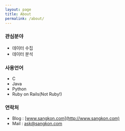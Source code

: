 ```yaml
---
layout: page
title: About
permalink: /about/
---
```


### 관심분야
* 데이터 수집
* 데이터 분석

### 사용언어
* C
* Java
* Python
* Ruby on Rails(Not Ruby!)

### 연락처
* Blog : [www.sangkon.com](http://www.sangkon.com)
* Mail : [ask@sangkon.com](mailto:ask@sangkon.com)